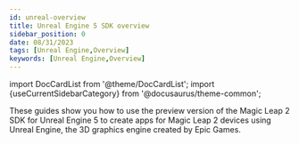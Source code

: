 ```yaml
---
id: unreal-overview
title: Unreal Engine 5 SDK overview
sidebar_position: 0
date: 08/31/2023
tags: [Unreal Engine,Overview]
keywords: [Unreal Engine,Overview]
---
```


import DocCardList from '@theme/DocCardList';
import {useCurrentSidebarCategory} from '@docusaurus/theme-common';

These guides show you how to use the preview version of the Magic Leap 2 SDK for Unreal Engine 5 to create apps for Magic Leap 2 devices using Unreal Engine, the 3D graphics engine created by Epic Games.

<DocCardList items={useCurrentSidebarCategory().items}/>
